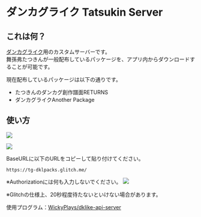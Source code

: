 # ダンカグライク Tatsukin Server

## これは何？

[ダンカグライク](https://dankag-like.web.app/)用のカスタムサーバーです。<br>
舞孫弗たつきんが一般配布しているパッケージを、アプリ内からダウンロードすることが可能です。

現在配布しているパッケージは以下の通りです。
- たつきんのダンカグ創作譜面RETURNS
- ダンカグライクAnother Package
<!-- - ダンカグライクOverDrive Package
- ダンカグライクVariety Package -->

## 使い方

![](https://lh3.googleusercontent.com/d/1py4gcrFlqTvLh0qrzc8o2krHElhzbL5m)

![](https://lh3.googleusercontent.com/d/1edsMZwrGxoBoAzWlsBtJtMYlaDgxoI47)

BaseURLに以下のURLをコピーして貼り付けてください。
```
https://tg-dklpacks.glitch.me/
```

※Authorizationには何も入力しないでください。
![](https://lh3.googleusercontent.com/d/183wD8Se2oPeM4LS7orxclYh_WnuL4Jaz)



※Glitchの仕様上、20秒程度待たないといけない場合があります。

使用プログラム：[WickyPlays/dklike-api-server](https://github.com/WickyPlays/dklike-api-server)
